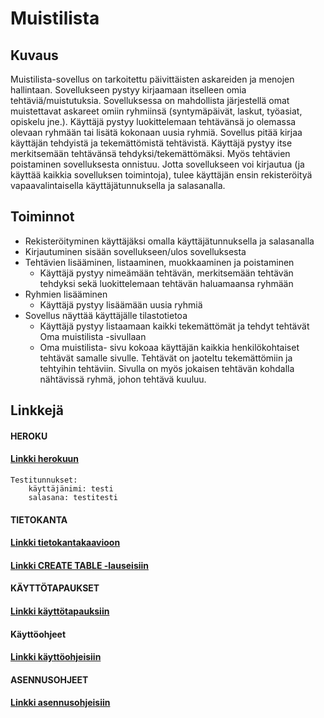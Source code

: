 # Muistilista

## Kuvaus

Muistilista-sovellus on tarkoitettu päivittäisten askareiden ja menojen hallintaan. Sovellukseen pystyy kirjaamaan itselleen omia tehtäviä/muistutuksia. Sovelluksessa on mahdollista järjestellä omat muistettavat askareet omiin ryhmiinsä (syntymäpäivät, laskut, työasiat, opiskelu jne.). Käyttäjä pystyy luokittelemaan tehtävänsä jo olemassa olevaan ryhmään tai lisätä kokonaan uusia ryhmiä. Sovellus pitää kirjaa käyttäjän tehdyistä ja tekemättömistä tehtävistä. Käyttäjä pystyy itse merkitsemään tehtävänsä tehdyksi/tekemättömäksi. Myös tehtävien poistaminen sovelluksesta onnistuu. Jotta sovellukseen voi kirjautua (ja käyttää kaikkia sovelluksen toimintoja), tulee käyttäjän ensin rekisteröityä vapaavalintaisella käyttäjätunnuksella ja salasanalla. 

## Toiminnot

  - Rekisteröityminen käyttäjäksi omalla käyttäjätunnuksella ja salasanalla
  - Kirjautuminen sisään sovellukseen/ulos sovelluksesta
  - Tehtävien lisääminen, listaaminen, muokkaaminen ja poistaminen
  	- Käyttäjä pystyy nimeämään tehtävän, merkitsemään tehtävän tehdyksi sekä luokittelemaan tehtävän haluamaansa ryhmään 
  - Ryhmien lisääminen
  	- Käyttäjä pystyy lisäämään uusia ryhmiä
  - Sovellus näyttää käyttäjälle tilastotietoa
  	- Käyttäjä pystyy listaamaan kaikki tekemättömät ja tehdyt tehtävät Oma muistilista -sivullaan
	- Oma muistilista- sivu kokoaa käyttäjän kaikkia henkilökohtaiset tehtävät samalle sivulle. Tehtävät on jaoteltu tekemättömiin 		ja tehtyihin tehtäviin. Sivulla on myös jokaisen tehtävän kohdalla nähtävissä ryhmä, johon tehtävä kuuluu.
    
	
## Linkkejä

#### **HEROKU**

#### [Linkki herokuun](https://tsoha-muistilista.herokuapp.com/)
	Testitunnukset: 
		käyttäjänimi: testi
		salasana: testitesti


#### **TIETOKANTA**

#### [Linkki tietokantakaavioon](https://github.com/danieladasilva/Muistilista/blob/master/documentation/dbschema.md)
#### [Linkki CREATE TABLE -lauseisiin](https://github.com/danieladasilva/Muistilista/blob/master/documentation/create_table_lauseet.md)


#### **KÄYTTÖTAPAUKSET**

#### [Linkki käyttötapauksiin](https://github.com/danieladasilva/Muistilista/blob/master/documentation/stories.md)


#### **Käyttöohjeet**

#### [Linkki käyttöohjeisiin](https://github.com/danieladasilva/Muistilista/blob/master/documentation/asennusohjeet.md)

#### **ASENNUSOHJEET**

#### [Linkki asennusohjeisiin](https://github.com/danieladasilva/Muistilista/blob/master/documentation/asennusohjeet.md)


